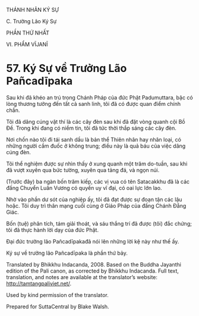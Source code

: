 THÁNH NHÂN KÝ SỰ

C. Trưởng Lão Ký Sự

PHẦN THỨ NHẤT

VI. PHẨM VĪJANĪ

# 57\. Ký Sự về Trưởng Lão Pañcadīpaka

Sau khi đã khéo an trú trong Chánh Pháp của đức Phật Padumuttara, bậc có lòng thương tưởng đến tất cả sanh linh, tôi đã có được quan điểm chính chắn.

Tôi đã dâng cúng vật thí là các cây đèn sau khi đã đặt vòng quanh cội Bồ Đề. Trong khi đang có niềm tin, tôi đã tức thời thắp sáng các cây đèn.

Nơi chốn nào tôi đi tái sanh dầu là bản thể Thiên nhân hay nhân loại, có những người cầm đuốc ở không trung; điều này là quả báu của việc dâng cúng đèn.

Tôi thể nghiệm được sự nhìn thấy ở xung quanh một trăm do-tuần, sau khi đã vượt xuyên qua bức tường, xuyên qua tảng đá, và ngọn núi.

(Trước đây) ba ngàn bốn trăm kiếp, các vị vua có tên Satacakkhu đã là các đấng Chuyển Luân Vương có quyền uy vĩ đại, có oai lực lớn lao.

Nhờ vào phần dư sót của nghiệp ấy, tôi đã đạt được sự đoạn tận các lậu hoặc. Tôi duy trì thân mạng cuối cùng ở Giáo Pháp của đấng Chánh Đẳng Giác.

Bốn (tuệ) phân tích, tám giải thoát, và sáu thắng trí đã được (tôi) đắc chứng; tôi đã thực hành lời dạy của đức Phật.

Đại đức trưởng lão Pañcadīpakađã nói lên những lời kệ này như thế ấy.

Ký sự về trưởng lão Pañcadīpaka là phần thứ bảy.

Translated by Bhikkhu Indacanda, 2008. Based on the Buddha Jayanthi edition of the Pali canon, as corrected by Bhikkhu Indacanda. Full text, translation, and notes are available at the translator’s website: http://tamtangpaliviet.net/.

Used by kind permission of the translator.

Prepared for SuttaCentral by Blake Walsh.